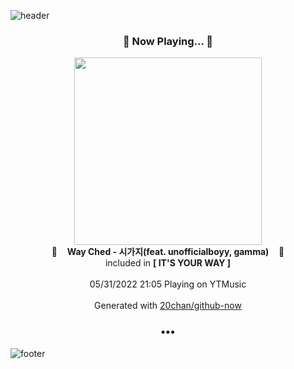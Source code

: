 ![header](https://capsule-render.vercel.app/api?type=wave&height=170&section=header&text=Hi.%20I'm%20SHIFT&fontColor=090707&fontAlignX=45&fontAlignY=65&fontSize=100)

<h3 align="center">🎵 Now Playing... 🎵</h3>
<p align="center">
  <a href="https://music.youtube.com/watch?v=3cTMeQKFWyg">
    <img width="300" src="https://lh3.googleusercontent.com/PRC1XMmW31Nq-JldTMxZDkD2OWMuZqQYl8f08MblixeY9PVqfSpVthqF0YFKHHn3e0RYChs3KzDiPl-z">
  </a>
  <br>
  🎵&nbsp&nbsp&nbsp <b>Way Ched - 시가지(feat. unofficialboyy, gamma)</b> &nbsp&nbsp&nbsp🎵
  <br>
  included in <b>[ IT'S YOUR WAY ]</b>
  
  <br />
  <br />
  05/31/2022 21:05 Playing on YTMusic
  <br />
  <br />
  Generated with <a href="https://github.com/20chan/github-now">20chan/github-now</a>
</p>

<h3 align="center">•••</h3>

![footer](https://capsule-render.vercel.app/api?type=wave&height=150&section=footer)
